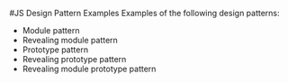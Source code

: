 #JS Design Pattern Examples
Examples of the following design patterns:

- Module pattern
- Revealing module pattern
- Prototype pattern
- Revealing prototype pattern
- Revealing module prototype pattern

